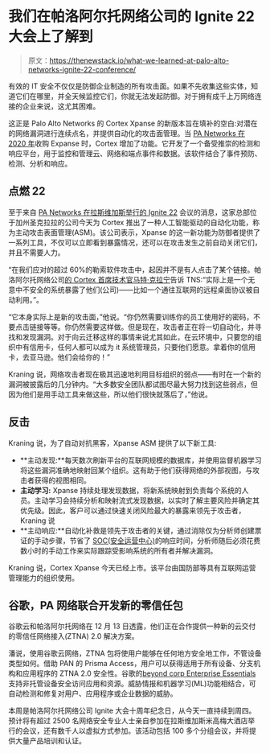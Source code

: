 # 我们在帕洛阿尔托网络公司的 Ignite 22 大会上了解到

> 原文：<https://thenewstack.io/what-we-learned-at-palo-alto-networks-ignite-22-conference/>

有效的 IT 安全不仅仅是防御企业制造的所有攻击面。如果不先收集这些实体，知道它们在哪里，并全天候监控它们，你就无法发起防御。对于拥有成千上万网络连接的企业来说，这尤其困难。

这正是 Palo Alto Networks 的 Cortex Xpanse 的新版本旨在填补的空白:对潜在的网络漏洞进行连续点名，并提供自动化的攻击面管理。当 [PA Networks 在 2020 年](https://www.paloaltonetworks.com/company/press/2020/palo-alto-networks-announces-intent-to-acquire-expanse)收购 Expanse 时，Cortex 增加了功能。它开发了一个备受推崇的检测和响应平台，用于监控和管理云、网络和端点事件和数据。该软件结合了事件预防、检测、分析和响应。

## 点燃 22

至于来自 [PA Networks 在拉斯维加斯举行的 Ignite 22](https://live.paloaltonetworks.com/t5/ignite-conference/ct-p/Ignite) 会议的消息，这家总部位于加州圣克拉拉的公司今天为 Cortex 推出了一种人工智能驱动的自动化功能，称为主动攻击表面管理(ASM)。该公司表示，Xpanse 的这一新功能为防御者提供了一系列工具，不仅可以立即看到暴露情况，还可以在攻击发生之前自动关闭它们，并且不需要人力。

“在我们应对的超过 60%的勒索软件攻击中，起因并不是有人点击了某个链接。帕洛阿尔托网络公司[的 Cortex 首席技术官马特·克拉宁](https://www.linkedin.com/in/matt-kraning-1718b512/)告诉 TNS:“实际上是一个无意中不安全的系统暴露了他们(公司)——比如一个通往互联网的远程桌面协议被自动利用。”。

“它本身实际上是新的攻击面，”他说。“你仍然需要训练你的员工使用好的密码，不要点击链接等等。你仍然需要这样做。但是现在，攻击者正在将一切自动化，并寻找和发现漏洞。对于向云迁移这样的事情来说尤其如此，在云环境中，只要您的组织中有信用卡，任何人都可以成为 it 系统管理员，只要他们愿意。拿着你的信用卡，去亚马逊。他们会给你的！”

Kraning 说，网络攻击者现在极其迅速地利用目标组织的弱点——有时在一个新的漏洞被披露后的几分钟内。“大多数安全团队都试图尽最大努力找到这些弱点，但因为他们是用手动工具来做这些，所以他们很快就落后了，”他说。

## 反击

Kraning 说，为了自动对抗黑客，Xpanse ASM 提供了以下新工具:

*   **主动发现:**每天数次刷新平台的互联网规模的数据库，并使用监督机器学习将这些漏洞准确地映射回某个组织。这有助于他们获得网络的外部视图，与攻击者获得的视图相同。
*   **主动学习:** Xpanse 持续处理发现数据，将新系统映射到负责每个系统的人员。主动学习会持续分析和映射流式发现数据，以实时了解主要风险并确定其优先级。因此，客户可以通过快速关闭风险最大的暴露来领先于攻击者，Kraning 说
*   **主动响应:**自动化补救是领先于攻击者的关键，通过消除仅为分析师创建票证的手动步骤，节省了 [SOC(安全运营中心)](https://thenewstack.io/5-ways-to-reduce-toil-by-automating-incident-response/)的响应时间，分析师随后必须花费数小时的手动工作来实际跟踪受影响系统的所有者并解决漏洞。

Kraning 说，Cortex Xpanse 今天已经上市。该平台由国防部等具有互联网运营管理能力的组织使用。

## 谷歌，PA 网络联合开发新的零信任包

谷歌云和帕洛阿尔托网络在 12 月 13 日透露，他们正在合作提供一种新的云交付的零信任网络接入(ZTNA) 2.0 解决方案。

潘说，使用谷歌云网络，ZTNA 包将使用户能够在任何地方安全地工作，不管设备类型如何。借助 PAN 的 Prisma Access，用户可以获得适用于所有设备、分支机构和应用程序的 ZTNA 2.0 安全性。谷歌的[beyond corp Enterprise Essentials](https://cloud.google.com/beyondcorp-enterprise)支持非托管设备安全访问应用和资源。威胁情报和机器学习(ML)功能相结合，可自动检测和修复对用户、应用程序或企业数据的威胁。

本周是帕洛阿尔托网络公司 Ignite 大会十周年纪念日，从今天一直持续到周四。预计将有超过 2500 名网络安全专业人士亲自参加在拉斯维加斯米高梅大酒店举行的会议，还有数千人以虚拟方式参加。该活动包括 100 多个分组会议，并将提供大量产品培训和认证。

<svg xmlns:xlink="http://www.w3.org/1999/xlink" viewBox="0 0 68 31" version="1.1"><title>Group</title> <desc>Created with Sketch.</desc></svg>